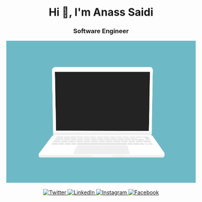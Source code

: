 <h1 align="center">Hi 👋, I'm Anass Saidi</h1>
<h3 align="center">Software Engineer</h3>

<p align="center">
  <img src="https://github.com/SaidiAnass/SaidiAnass/blob/main/code.gif">
</p>

<p align="center">
  <a href="https://twitter.com/AnassSaidi18" target="_blank">
    <img src="https://img.shields.io/badge/twitter-%231DA1F2.svg?&style=for-the-badge&logo=twitter&logoColor=white&color=071A2C" alt="Twitter"/>
  </a>
  <a href="https://www.linkedin.com/in/anass-saidi-85a806198/" target="_blank">
    <img src="https://img.shields.io/badge/linkedin-%230077B5.svg?&style=for-the-badge&logo=linkedin&logoColor=white&color=071A2C" alt="LinkedIn"/>
  </a>
  <a href="https://www.instagram.com/anassaidi1/" target="_blank">
    <img src="https://img.shields.io/badge/instagram-%23E4405F.svg?&style=for-the-badge&logo=instagram&logoColor=white&color=071A2C" alt="Instagram"/>
  </a>
  <a href="https://web.facebook.com/anass.saidi.372/" target="_blank">
    <img src="https://img.shields.io/badge/facebook-%231877F2.svg?&style=for-the-badge&logo=facebook&logoColor=white&color=071A2C" alt="Facebook"/>
  </a>
</p>



